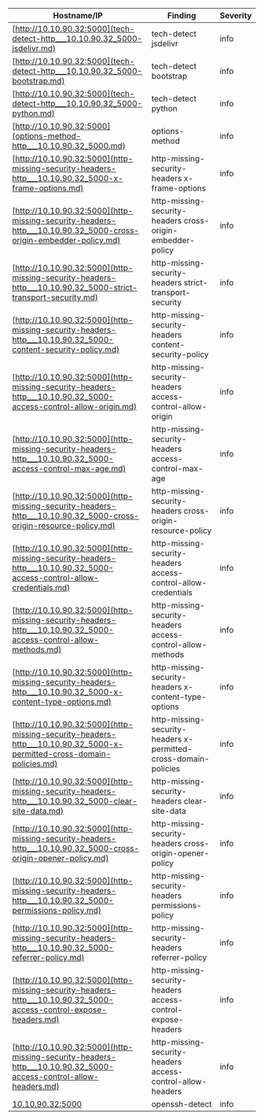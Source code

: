 |Hostname/IP|Finding|Severity|
|-|-|-|
|[http://10.10.90.32:5000](tech-detect-http___10.10.90.32_5000-jsdelivr.md)|tech-detect jsdelivr|info|
|[http://10.10.90.32:5000](tech-detect-http___10.10.90.32_5000-bootstrap.md)|tech-detect bootstrap|info|
|[http://10.10.90.32:5000](tech-detect-http___10.10.90.32_5000-python.md)|tech-detect python|info|
|[http://10.10.90.32:5000](options-method-http___10.10.90.32_5000.md)|options-method |info|
|[http://10.10.90.32:5000](http-missing-security-headers-http___10.10.90.32_5000-x-frame-options.md)|http-missing-security-headers x-frame-options|info|
|[http://10.10.90.32:5000](http-missing-security-headers-http___10.10.90.32_5000-cross-origin-embedder-policy.md)|http-missing-security-headers cross-origin-embedder-policy|info|
|[http://10.10.90.32:5000](http-missing-security-headers-http___10.10.90.32_5000-strict-transport-security.md)|http-missing-security-headers strict-transport-security|info|
|[http://10.10.90.32:5000](http-missing-security-headers-http___10.10.90.32_5000-content-security-policy.md)|http-missing-security-headers content-security-policy|info|
|[http://10.10.90.32:5000](http-missing-security-headers-http___10.10.90.32_5000-access-control-allow-origin.md)|http-missing-security-headers access-control-allow-origin|info|
|[http://10.10.90.32:5000](http-missing-security-headers-http___10.10.90.32_5000-access-control-max-age.md)|http-missing-security-headers access-control-max-age|info|
|[http://10.10.90.32:5000](http-missing-security-headers-http___10.10.90.32_5000-cross-origin-resource-policy.md)|http-missing-security-headers cross-origin-resource-policy|info|
|[http://10.10.90.32:5000](http-missing-security-headers-http___10.10.90.32_5000-access-control-allow-credentials.md)|http-missing-security-headers access-control-allow-credentials|info|
|[http://10.10.90.32:5000](http-missing-security-headers-http___10.10.90.32_5000-access-control-allow-methods.md)|http-missing-security-headers access-control-allow-methods|info|
|[http://10.10.90.32:5000](http-missing-security-headers-http___10.10.90.32_5000-x-content-type-options.md)|http-missing-security-headers x-content-type-options|info|
|[http://10.10.90.32:5000](http-missing-security-headers-http___10.10.90.32_5000-x-permitted-cross-domain-policies.md)|http-missing-security-headers x-permitted-cross-domain-policies|info|
|[http://10.10.90.32:5000](http-missing-security-headers-http___10.10.90.32_5000-clear-site-data.md)|http-missing-security-headers clear-site-data|info|
|[http://10.10.90.32:5000](http-missing-security-headers-http___10.10.90.32_5000-cross-origin-opener-policy.md)|http-missing-security-headers cross-origin-opener-policy|info|
|[http://10.10.90.32:5000](http-missing-security-headers-http___10.10.90.32_5000-permissions-policy.md)|http-missing-security-headers permissions-policy|info|
|[http://10.10.90.32:5000](http-missing-security-headers-http___10.10.90.32_5000-referrer-policy.md)|http-missing-security-headers referrer-policy|info|
|[http://10.10.90.32:5000](http-missing-security-headers-http___10.10.90.32_5000-access-control-expose-headers.md)|http-missing-security-headers access-control-expose-headers|info|
|[http://10.10.90.32:5000](http-missing-security-headers-http___10.10.90.32_5000-access-control-allow-headers.md)|http-missing-security-headers access-control-allow-headers|info|
|[10.10.90.32:5000](openssh-detect-10.10.90.32_22.md)|openssh-detect |info|
